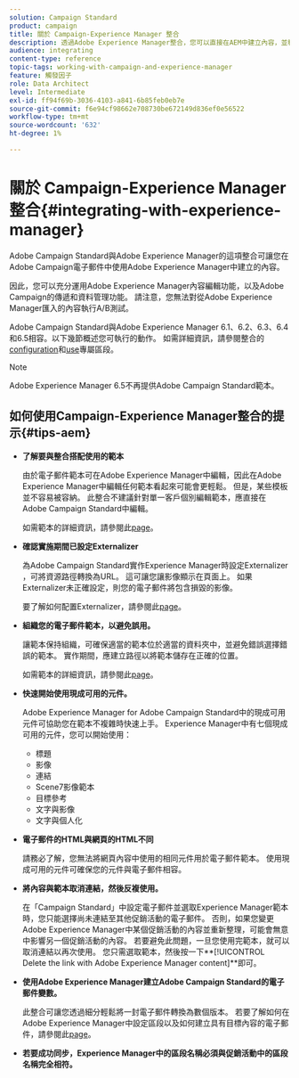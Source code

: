 ```yaml
---
solution: Campaign Standard
product: campaign
title: 關於 Campaign-Experience Manager 整合
description: 透過Adobe Experience Manager整合，您可以直接在AEM中建立內容，並稍後在Adobe Campaign中使用。
audience: integrating
content-type: reference
topic-tags: working-with-campaign-and-experience-manager
feature: 觸發因子
role: Data Architect
level: Intermediate
exl-id: ff94f69b-3036-4103-a841-6b85feb0eb7e
source-git-commit: f6e94cf98662e708730be672149d836ef0e56522
workflow-type: tm+mt
source-wordcount: '632'
ht-degree: 1%

---
```


# 關於 Campaign-Experience Manager 整合{#integrating-with-experience-manager}

Adobe Campaign Standard與Adobe Experience Manager的這項整合可讓您在Adobe Campaign電子郵件中使用Adobe Experience Manager中建立的內容。

因此，您可以充分運用Adobe Experience Manager內容編輯功能，以及Adobe Campaign的傳遞和資料管理功能。 請注意，您無法對從Adobe Experience Manager匯入的內容執行A/B測試。

Adobe Campaign Standard與Adobe Experience Manager 6.1、6.2、6.3、6.4和6.5相容。以下幾節概述您可執行的動作。 如需詳細資訊，請參閱整合的[configuration](https://experienceleague.adobe.com/docs/experience-manager-65/administering/integration/campaignstandard.html)和[use](https://experienceleague.adobe.com/docs/experience-manager-65/authoring/aem-adobe-campaign/campaign.html)專屬區段。

>[!NOTE]
>
> Adobe Experience Manager 6.5不再提供Adobe Campaign Standard範本。

## 如何使用Campaign-Experience Manager整合的提示{#tips-aem}

* **了解要與整合搭配使用的範本**

   由於電子郵件範本可在Adobe Experience Manager中編輯，因此在Adobe Experience Manager中編輯任何範本看起來可能會更輕鬆。 但是，某些模板並不容易被容納。 此整合不建議針對單一客戶個別編輯範本，應直接在Adobe Campaign Standard中編輯。

   如需範本的詳細資訊，請參閱此[page](https://experienceleague.adobe.com/docs/experience-manager-65/developing/platform/templates/templates.html)。

* **確認實施期間已設定Externalizer**

   為Adobe Campaign Standard實作Experience Manager時設定Externalizer ，可將資源路徑轉換為URL。 這可讓您讓影像顯示在頁面上。 如果Externalizer未正確設定，則您的電子郵件將包含損毀的影像。

   要了解如何配置Externalizer，請參閱此[page](https://experienceleague.adobe.com/docs/experience-manager-65/developing/platform/externalizer.html)。

* **組織您的電子郵件範本，以避免誤用。**

   讓範本保持組織，可確保適當的範本位於適當的資料夾中，並避免錯誤選擇錯誤的範本。 實作期間，應建立路徑以將範本儲存在正確的位置。

   如需範本的詳細資訊，請參閱此[page](https://experienceleague.adobe.com/docs/experience-manager-65/developing/platform/templates/templates.html#template-availability)。

* **快速開始使用現成可用的元件。**

   Adobe Experience Manager for Adobe Campaign Standard中的現成可用元件可協助您在範本不複雜時快速上手。
Experience Manager中有七個現成可用的元件，您可以開始使用：

   * 標題
   * 影像
   * 連結
   * Scene7影像範本
   * 目標參考
   * 文字與影像
   * 文字與個人化

* **電子郵件的HTML與網頁的HTML不同**

   請務必了解，您無法將網頁內容中使用的相同元件用於電子郵件範本。 使用現成可用的元件可確保您的元件與電子郵件相容。

* **將內容與範本取消連結，然後反複使用。**

   在「Campaign Standard」中設定電子郵件並選取Experience Manager範本時，您只能選擇尚未連結至其他促銷活動的電子郵件。 否則，如果您變更Adobe Experience Manager中某個促銷活動的內容並重新整理，可能會無意中影響另一個促銷活動的內容。
若要避免此問題，一旦您使用完範本，就可以取消連結以再次使用。 您只需選取範本，然後按一下**[!UICONTROL Delete the link with Adobe Experience Manager content]**&#x200B;即可。

* **使用Adobe Experience Manager建立Adobe Campaign Standard的電子郵件變數。**

   此整合可讓您透過細分輕鬆將一封電子郵件轉換為數個版本。
若要了解如何在Adobe Experience Manager中設定區段以及如何建立具有目標內容的電子郵件，請參閱此[page](https://experienceleague.adobe.com/docs/experience-manager-65/authoring/aem-adobe-campaign/target-adobe-campaign.html#setting-up-segmentation-in-aem)。

* **若要成功同步，Experience Manager中的區段名稱必須與促銷活動中的區段名稱完全相符。**
